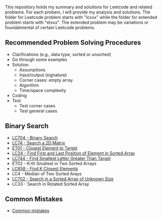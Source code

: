 This repository holds my summary and solutions for Leetcode and related problems. For each probem, I will provide my analysis and solutions. The folder for Leetcode problem starts with "lcxxx" while the folder for extended problem starts with "etxxx". The extended problem may be variations or foundatmental of certain Leetcode problems. 

## Recommended Problem Solving Procedures
* Clarifications (e.g., data type, sorted or unsorted)
* Go through some examples
* Solution
    - Assumptions
    - Input/output (signature)
    - Corner cases: empty array
    - Algorithm
    - Time/space complexity
* Coding
* Test
    - Test corner cases
    - Test general cases

## Binary Search
* [LC704 - Binary Search](problem_solution/lc704_binary_search/lc704-binary-search.html)
* [LC74 - Search a 2D Matrix](problem_solution/lc74_search_2d_matrix/lc74_search_2d_matrix.md)
* [ET01 - Closest Element to Target](problem_solution/et01_closest_element_to_target/ClosestElement.java)
* [LC34 - Find First and Last Position of Element in Sorted Array](problem_solution/lc34_find_first_last_position/lc34_find_first_last_position.md)
* [LC744 - Find Smallest Letter Greater Than Target](problem_solution/lc744_find_smallest_letter_greater_than_target/lc744_find_smallest_letter_greater_than_target.md)
* ET02 - K-th Smallest in Two Sorted Arrays
* [LC658 - Find K Closest Elements](problem_solution/lc658_find_k_closest_elements/lc658_find_k_closest_elements.md)
* LC4 - Median of Two Sorted Arays
* [LC702 - Search in a Sorted Array of Unknown Size](problem_solution/lc702_search_sorted_array_unknown_size/lc702_search_sorted_array_unknown_size.md)
* LC33 - Search in Rotated Sorted Array  


## Common Mistakes
* [Common mistakes](problem_solution/common_mistakes.md)